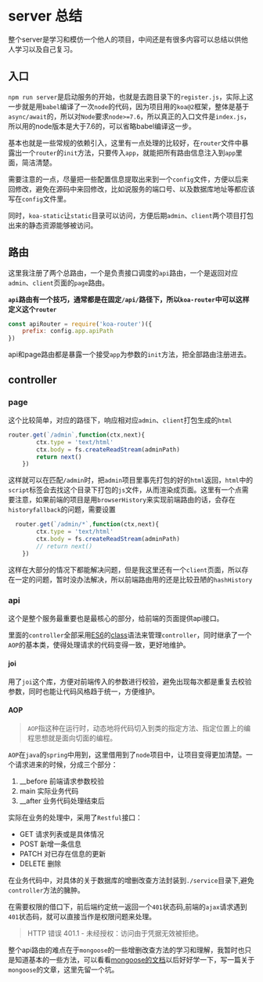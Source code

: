 # server 总结

整个server是学习和模仿一个他人的项目，中间还是有很多内容可以总结以供他人学习以及自己复习。

## 入口

`npm run server`是启动服务的开始，也就是去跑目录下的`register.js`，实际上这一步就是用`babel`编译了一次`node`的代码，因为项目用的`koa@2`框架，整体是基于`async/await`的，所以对`Node`要求`node>=7.6`，所以真正的入口文件是`index.js`，所以用的node版本是大于7.6的，可以省略babel编译这一步。

基本也就是一些常规的依赖引入，这里有一点处理的比较好，在`router`文件中暴露出一个`router`的`init`方法，只要传入`app`，就能把所有路由信息注入到`app`里面，简洁清楚。

需要注意的一点，尽量把一些配置信息提取出来到一个`config`文件，方便以后来回修改，避免在源码中来回修改，比如说服务的端口号、以及数据库地址等都应该写在`config`文件里。

同时，`koa-static`让`static`目录可以访问，方便后期`admin`、`client`两个项目打包出来的静态资源能够被访问。

## 路由

这里我注册了两个总路由，一个是负责接口调度的`api`路由，一个是返回对应`admin`、`client`页面的`page`路由。

**`api`路由有一个技巧，通常都是在固定`/api/`路径下，所以`koa-router`中可以这样定义这个`router`**

```js
const apiRouter = require('koa-router')({
    prefix: config.app.apiPath
})
```

api和page路由都是暴露一个接受`app`为参数的`init`方法，把全部路由注册进去。

## controller

### page

这个比较简单，对应的路径下，响应相对应`admin`、`client`打包生成的`html`

```js
router.get(`/admin`,function(ctx,next){
        ctx.type = 'text/html'
        ctx.body = fs.createReadStream(adminPath)
        return next()
    })
```

这样就可以在匹配`/admin`时，把`admin`项目里事先打包的好的`html`返回，`html`中的`script`标签会去找这个目录下打包的`js`文件，从而渲染成页面。这里有一个点需要注意，如果前端的项目是用`browserHistory`来实现前端路由的话，会存在`historyfallback`的问题，需要设置

```js
  router.get(`/admin/*`,function(ctx,next){
        ctx.type = 'text/html'
        ctx.body = fs.createReadStream(adminPath)
        // return next()
    })
```

这样在大部分的情况下都能解决问题，但是我这里还有一个`client`页面，所以存在一定的问题，暂时没办法解决，所以前端路由用的还是比较丑陋的`hashHistory`

### api

这个是整个服务最重要也是最核心的部分，给前端的页面提供api接口。

里面的`controller`全部采用[ES6](http://es6.ruanyifeng.com/)的[class](http://es6.ruanyifeng.com/#docs/class)语法来管理`controller`，同时继承了一个`AOP`的基本类，使得处理请求的代码变得一致，更好地维护。

#### joi

用了`joi`这个库，方便对前端传入的参数进行校验，避免出现每次都是重复去校验参数，同时也能让代码风格趋于统一，方便维护。

#### AOP

> `AOP`指这种在运行时，动态地将代码切入到类的指定方法、指定位置上的编程思想就是面向切面的编程。

`AOP`在`java`的`spring`中用到，这里借用到了`node`项目中，让项目变得更加清楚。一个请求进来的时候，分成三个部分：

1. __before  前端请求参数校验
2. main 实际业务代码
3. __after 业务代码处理结束后

实际在业务的处理中，采用了`Restful`接口：

* GET 请求列表或是具体情况
* POST 新增一条信息
* PATCH 对已存在信息的更新
* DELETE 删除

在业务代码中，对具体的关于数据库的增删改查方法封装到`./service`目录下,避免`controller`方法的臃肿。

在需要权限的借口下，前后端约定统一返回一个`401`状态码,前端的`ajax`请求遇到`401`状态码，就可以直接当作是权限问题来处理。

> HTTP 错误 401.1 - 未经授权：访问由于凭据无效被拒绝。

整个api路由的难点在于`mongoose`的一些增删改查方法的学习和理解，我暂时也只是知道基本的一些方法，可以看看[mongoose的文档](http://mongoosejs.com/docs/api.html)以后好好学一下，写一篇关于`mongoose`的文章，这里先留一个坑。
